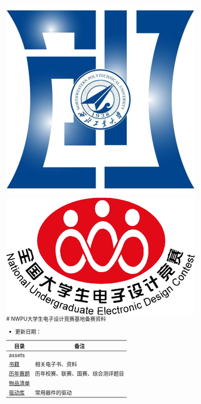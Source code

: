 <style>
.logo-container {
  display: flex;
  justify-content: center;
  flex-wrap: wrap;
  gap: 10px;
}
.logo-container img {
  max-width: 100%;
  height: auto;
}
</style>


<div class="logo-container">
  <img src="assets/NWPU_NUEDC_LOGO.jpg" alt="NWPU_NUEDC_LOGO" height="240">
  <img src="assets/NUEDC_LOGO.jpg" alt="NUEDC_LOGO" height="240">
</div>
# NWPU大学生电子设计竞赛基地备赛资料

- 更新日期：

| 目录                   | 备注                               |
| ---------------------- | ---------------------------------- |
| assets                 |                                    |
| [书籍](./书籍)         | 相关电子书、资料                   |
| [历年赛题](./历年赛题) | 历年校赛、联赛、国赛、综合测评题目 |
| [物品清单](./物品清单) |                                    |
| [驱动库](./驱动库)     | 常用器件的驱动                     |
